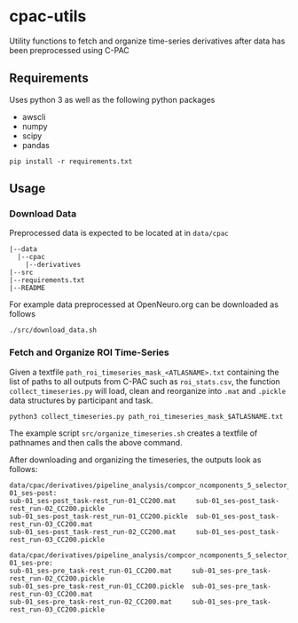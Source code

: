 # cpac-utils
Utility functions to fetch and organize time-series derivatives after data has been preprocessed using C-PAC


## Requirements

Uses python 3 as well as the following python packages

- awscli 
- numpy
- scipy
- pandas

```
pip install -r requirements.txt
```

## Usage

### Download Data
Preprocessed data is expected to be located at in `data/cpac`

```
|--data
  |--cpac
    |--derivatives
|--src
|--requirements.txt
|--README

```
For example data preprocessed at OpenNeuro.org can be downloaded as follows

```
./src/download_data.sh
```

### Fetch and Organize ROI Time-Series

Given a textfile `path_roi_timeseries_mask_<ATLASNAME>.txt` containing the list of paths to all outputs from C-PAC such as  `roi_stats.csv`, the function `collect_timeseries.py` will load, clean and reorganize into `.mat` and `.pickle` data structures by participant and task.	

```
python3 collect_timeseries.py path_roi_timeseries_mask_$ATLASNAME.txt

```

The example script `src/organize_timeseries.sh` creates a textfile of pathnames and then calls the above command. 


After downloading and organizing the timeseries, the outputs look as follows: 

```
data/cpac/derivatives/pipeline_analysis/compcor_ncomponents_5_selector_pc10.linear1.wm0.global0.motion1.quadratic1.gm0.compcor1.csf1/sub-01_ses-post:
sub-01_ses-post_task-rest_run-01_CC200.mat     sub-01_ses-post_task-rest_run-02_CC200.pickle
sub-01_ses-post_task-rest_run-01_CC200.pickle  sub-01_ses-post_task-rest_run-03_CC200.mat
sub-01_ses-post_task-rest_run-02_CC200.mat     sub-01_ses-post_task-rest_run-03_CC200.pickle

data/cpac/derivatives/pipeline_analysis/compcor_ncomponents_5_selector_pc10.linear1.wm0.global0.motion1.quadratic1.gm0.compcor1.csf1/sub-01_ses-pre:
sub-01_ses-pre_task-rest_run-01_CC200.mat     sub-01_ses-pre_task-rest_run-02_CC200.pickle
sub-01_ses-pre_task-rest_run-01_CC200.pickle  sub-01_ses-pre_task-rest_run-03_CC200.mat
sub-01_ses-pre_task-rest_run-02_CC200.mat     sub-01_ses-pre_task-rest_run-03_CC200.pickle

```
